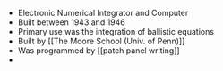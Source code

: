 - Electronic Numerical Integrator and Computer
- Built between 1943 and 1946
- Primary use was the integration of ballistic equations
- Built by [[The Moore School (Univ. of Penn)]]
- Was programmed by [[patch panel writing]]
-